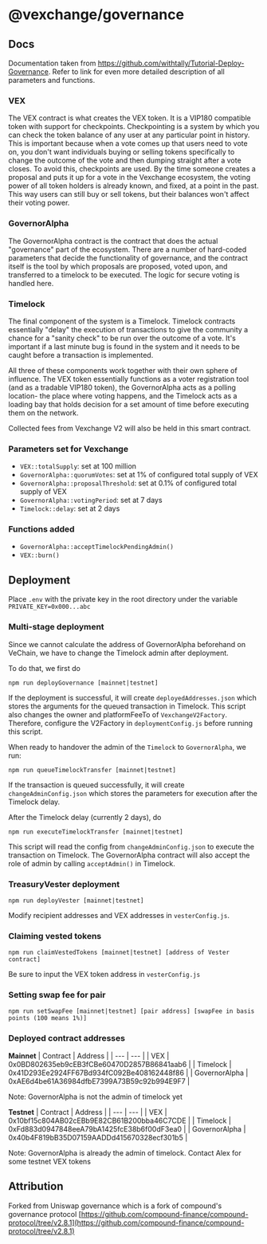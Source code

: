 # @vexchange/governance

## Docs 

Documentation taken from https://github.com/withtally/Tutorial-Deploy-Governance. Refer to link for even more detailed description of all parameters and functions.

### **VEX**

The VEX contract is what creates the VEX token. It is a VIP180 compatible token with support for checkpoints. Checkpointing is a system by which you can check the token balance of any user at any particular point in history. This is important because when a vote comes up that users need to vote on, you don't want individuals buying or selling tokens specifically to change the outcome of the vote and then dumping straight after a vote closes. To avoid this, checkpoints are used. By the time someone creates a proposal and puts it up for a vote in the Vexchange ecosystem, the voting power of all token holders is already known, and fixed, at a point in the past. This way users can still buy or sell tokens, but their balances won't affect their voting power. 

### **GovernorAlpha**

The GovernorAlpha contract is the contract that does the actual "governance" part of the ecosystem. There are a number of hard-coded parameters that decide the functionality of governance, and the contract itself is the tool by which proposals are proposed, voted upon, and transferred to a timelock to be executed. The logic for secure voting is handled here. 

### **Timelock**

The final component of the system is a Timelock. Timelock contracts essentially "delay" the execution of transactions to give the community a chance for a "sanity check" to be run over the outcome of a vote. It's important if a last minute bug is found in the system and it needs to be caught before a transaction is implemented.

All three of these components work together with their own sphere of influence. The VEX token essentially functions as a voter registration tool (and as a tradable VIP180 token), the GovernorAlpha acts as a polling location- the place where voting happens, and the Timelock acts as a loading bay that holds decision for a set amount of time before executing them on the network. 

Collected fees from Vexchange V2 will also be held in this smart contract. 

### Parameters set for Vexchange

- `VEX::totalSupply`: set at 100 million
- `GovernorAlpha::quorumVotes`: set at 1% of configured total supply of VEX
- `GovernorAlpha::proposalThreshold`: set at 0.1% of configured total supply of VEX
- `GovernorAlpha::votingPeriod`: set at 7 days
- `Timelock::delay`: set at 2 days

### Functions added 

- `GovernorAlpha::acceptTimelockPendingAdmin()`
- `VEX::burn()`

## Deployment

Place `.env` with the private key in the root directory under the variable `PRIVATE_KEY=0x000...abc`

### Multi-stage deployment

Since we cannot calculate the address of GovernorAlpha beforehand on VeChain, we have to change the Timelock admin after deployment. 

To do that, we first do 
```
npm run deployGovernance [mainnet|testnet]
```
If the deployment is successful, it will create `deployedAddresses.json` which stores the arguments for the queued transaction in Timelock. This script also changes the owner and platformFeeTo of `VexchangeV2Factory`. Therefore, configure the V2Factory in `deploymentConfig.js` before running this script.

When ready to handover the admin of the `Timelock` to `GovernorAlpha`, we run:

```
npm run queueTimelockTransfer [mainnet|testnet]
```
If the transaction is queued successfully, it will create `changeAdminConfig.json` which stores the parameters for execution after the Timelock delay. 


After the Timelock delay (currently 2 days), do 
```
npm run executeTimelockTransfer [mainnet|testnet]
```
This script will read the config from `changeAdminConfig.json` to execute the transaction on Timelock. The GovernorAlpha contract will also accept the role of admin by calling `acceptAdmin()` in Timelock. 

### TreasuryVester deployment
```
npm run deployVester [mainnet|testnet]
```

Modify recipient addresses and VEX addresses in `vesterConfig.js`.


### Claiming vested tokens
```
npm run claimVestedTokens [mainnet|testnet] [address of Vester contract]
```
Be sure to input the VEX token address in `vesterConfig.js`


### Setting swap fee for pair
```
npm run setSwapFee [mainnet|testnet] [pair address] [swapFee in basis points (100 means 1%)]
```


### Deployed contract addresses 

**Mainnet**
| Contract       | Address                             |
| ---            | ---                                 |
| VEX            | 0x0BD802635eb9cEB3fCBe60470D2857B86841aab6 |
| Timelock       | 0x41D293Ee2924FF67Bd934fC092Be408162448f86 |
| GovernorAlpha  | 0xAE6d4be61A36984dfbE7399A73B59c92b994E9F7 |

Note: GovernorAlpha is not the admin of timelock yet

**Testnet**
| Contract       | Address                             |
| ---            | ---                                 |
| VEX            | 0x10bf15c804AB02cEBb9E82CB61B200bba46C7CDE |
| Timelock       | 0xFd883d0947848eeA79bA1425fcE38b6f00dF3ea0 |
| GovernorAlpha  | 0x40b4F819bB35D07159AADDd415670328ecf301b5 |

Note: GovernorAlpha is already the admin of timelock. Contact Alex for some testnet VEX tokens

## Attribution

Forked from Uniswap governance which is a fork of compound's governance protocol
[https://github.com/compound-finance/compound-protocol/tree/v2.8.1](https://github.com/compound-finance/compound-protocol/tree/v2.8.1)
